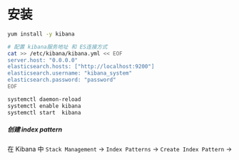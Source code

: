 # 安装

```bash
yum install -y kibana

# 配置 kibana服务地址 和 ES连接方式
cat >> /etc/kibana/kibana.yml << EOF
server.host: "0.0.0.0"
elasticsearch.hosts: ["http://localhost:9200"]
elasticsearch.username: "kibana_system"
elasticsearch.password: "password"
EOF

systemctl daemon-reload
systemctl enable kibana
systemctl start  kibana
```


##### 创建 index pattern

在 Kibana 中  `Stack Management` -> `Index Patterns` -> `Create Index Pattern` -> <NAME>

